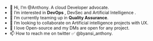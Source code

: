 - 👋 Hi, I’m @Anthony. A cloud Developer advocate.
- 👀 I’m interested in **DevOps** , DevSec and Artificial Intelligence .
- 🌱 I’m currently teaming up in  **Quality Assurance**.
- 💞️ I’m looking to collaborate on Artificial intelligence projects with UX. 
- 💞️ I love Open-source and my DMs are open for any project. 
- 📫 How to reach me on twitter ✅ @byansi_anthony. 

<!---
Addax101/Addax101 is a ✨ special ✨ repository because its `README.md` (this file) appears on your GitHub profile.
You can click the Preview link to take a look at your changes.
--->
